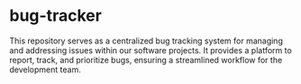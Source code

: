 # bug-tracker
This repository serves as a centralized bug tracking system for managing and addressing issues within our software projects. It provides a platform to report, track, and prioritize bugs, ensuring a streamlined workflow for the development team.
